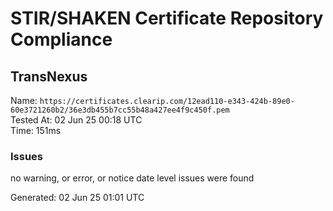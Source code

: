 # STIR/SHAKEN Certificate Repository Compliance

## TransNexus

Name: `https://certificates.clearip.com/12ead110-e343-424b-89e0-60e3721260b2/36e3db455b7cc55b48a427ee4f9c450f.pem`\
Tested At: 02 Jun 25 00:18 UTC\
Time: 151ms

### Issues

no warning, or error, or notice date level issues were found

Generated: 02 Jun 25 01:01 UTC